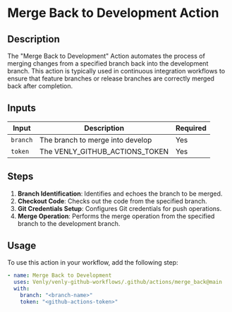 # Merge Back to Development Action

## Description

The "Merge Back to Development" Action automates the process of merging changes from a specified branch back into the development branch. This action is typically used in continuous integration workflows to ensure that feature branches or release branches are correctly merged back after completion.

## Inputs

| Input     | Description                         | Required |
| --------- | ----------------------------------- | -------- |
| `branch`  | The branch to merge into develop    | Yes      |
| `token`   | The VENLY_GITHUB_ACTIONS_TOKEN      | Yes      |

## Steps

1. **Branch Identification**: Identifies and echoes the branch to be merged.
2. **Checkout Code**: Checks out the code from the specified branch.
3. **Git Credentials Setup**: Configures Git credentials for push operations.
4. **Merge Operation**: Performs the merge operation from the specified branch to the development branch.

## Usage

To use this action in your workflow, add the following step:

```yaml
- name: Merge Back to Development
  uses: Venly/venly-github-workflows/.github/actions/merge_back@main
  with:
    branch: "<branch-name>"
    token: "<github-actions-token>"
```
